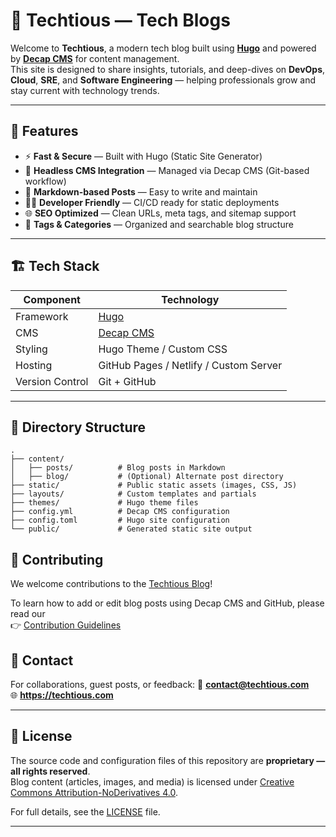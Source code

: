 # 🧠 Techtious — Tech Blogs 

Welcome to **Techtious**, a modern tech blog built using **[Hugo](https://gohugo.io/)** and powered by **[Decap CMS](https://decapcms.org/)** for content management.  
This site is designed to share insights, tutorials, and deep-dives on **DevOps**, **Cloud**, **SRE**, and **Software Engineering** — helping professionals grow and stay current with technology trends.

---

## 🚀 Features

- ⚡ **Fast & Secure** — Built with Hugo (Static Site Generator)
- 🧩 **Headless CMS Integration** — Managed via Decap CMS (Git-based workflow)
- 🧱 **Markdown-based Posts** — Easy to write and maintain
- 🧑‍💻 **Developer Friendly** — CI/CD ready for static deployments
- 🌐 **SEO Optimized** — Clean URLs, meta tags, and sitemap support
- 💬 **Tags & Categories** — Organized and searchable blog structure

---

## 🏗️ Tech Stack

| Component | Technology |
|------------|-------------|
| Framework | [Hugo](https://gohugo.io/) |
| CMS | [Decap CMS](https://decapcms.org/) |
| Styling | Hugo Theme / Custom CSS |
| Hosting | GitHub Pages / Netlify / Custom Server |
| Version Control | Git + GitHub |

---

## 📂 Directory Structure

```
.
├── content/
│   ├── posts/          # Blog posts in Markdown
│   ├── blog/           # (Optional) Alternate post directory
├── static/             # Public static assets (images, CSS, JS)
├── layouts/            # Custom templates and partials
├── themes/             # Hugo theme files
├── config.yml          # Decap CMS configuration
├── config.toml         # Hugo site configuration
└── public/             # Generated static site output
```

## 🤝 Contributing

We welcome contributions to the [Techtious Blog](https://blog.techtious.com)!

To learn how to add or edit blog posts using Decap CMS and GitHub, please read our  
👉 [Contribution Guidelines](./CONTRIBUTING.md)


## 📧 Contact

For collaborations, guest posts, or feedback:
📩 **contact@techtious.com**  
🌐 **https://techtious.com**

---

## 📄 License

The source code and configuration files of this repository are **proprietary — all rights reserved**.  
Blog content (articles, images, and media) is licensed under [Creative Commons Attribution-NoDerivatives 4.0](https://creativecommons.org/licenses/by-nd/4.0/).  

For full details, see the [LICENSE](./LICENSE) file.

---
